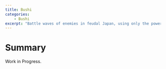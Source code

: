 ```yaml
---
title: Bushi
categories:
    - Bushi
excerpt: "Battle waves of enemies in feudal Japan, using only the power of typing!"
---
```


# Summary
Work in Progress.